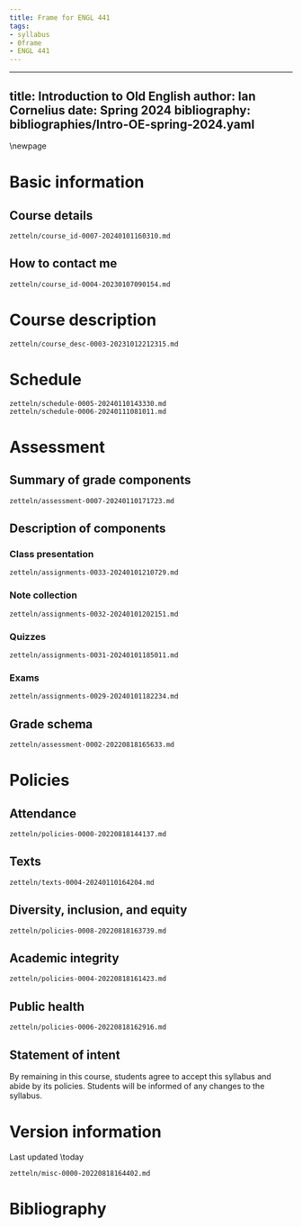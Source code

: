```yaml
---
title: Frame for ENGL 441
tags:
- syllabus
- 0frame
- ENGL 441
---
```

---
title: Introduction to Old English
author: Ian Cornelius
date: Spring 2024
bibliography: bibliographies/Intro-OE-spring-2024.yaml
---

\newpage

# Basic information

## Course details
``` {.include}
zetteln/course_id-0007-20240101160310.md
```

## How to contact me
``` {.include}
zetteln/course_id-0004-20230107090154.md
```

# Course description
``` {.include}
zetteln/course_desc-0003-20231012212315.md
```

# Schedule
``` {.include}
zetteln/schedule-0005-20240110143330.md
zetteln/schedule-0006-20240111081011.md
```

# Assessment
## Summary of grade components
``` {.include}
zetteln/assessment-0007-20240110171723.md
```

## Description of components
### Class presentation
``` {.include}
zetteln/assignments-0033-20240101210729.md
```

### Note collection
``` {.include}
zetteln/assignments-0032-20240101202151.md
```

### Quizzes
``` {.include}
zetteln/assignments-0031-20240101185011.md
```

### Exams
``` {.include}
zetteln/assignments-0029-20240101182234.md
```

## Grade schema
``` {.include}
zetteln/assessment-0002-20220818165633.md
```

# Policies
## Attendance
``` {.include}
zetteln/policies-0000-20220818144137.md
```

## Texts
``` {.include}
zetteln/texts-0004-20240110164204.md
```

## Diversity, inclusion, and equity
``` {.include}
zetteln/policies-0008-20220818163739.md
```

## Academic integrity
``` {.include}
zetteln/policies-0004-20220818161423.md
```

## Public health
``` {.include}
zetteln/policies-0006-20220818162916.md
```

## Statement of intent
By remaining in this course, students agree to accept this syllabus and abide by its policies.
Students will be informed of any changes to the syllabus.

# Version information
Last updated \today

``` {.include}
zetteln/misc-0000-20220818164402.md
```

# Bibliography
